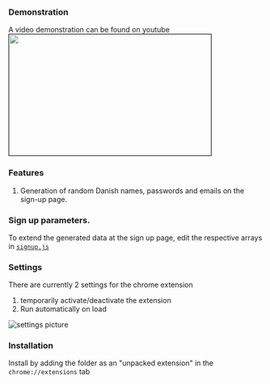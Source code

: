 ### Demonstration
A video demonstration can be found on youtube  
<a href="http://www.youtube.com/watch?feature=player_embedded&v=iZwKSeh7GR4
" target="_blank"><img src="http://img.youtube.com/vi/iZwKSeh7GR4/0.jpg" width="400" height="240" border="1" /></a>

### Features
1. Generation of random Danish names, passwords and emails on the sign-up page.

### Sign up parameters.
To extend the generated data at the sign up page, edit the respective arrays in [`signup.js`](scripts/signup.js)

### Settings
There are currently 2 settings for the chrome extension
  
1. temporarily activate/deactivate the extension
2. Run automatically on load

![settings picture](http://i.imgur.com/jm9uHBB.png)

### Installation
Install by adding the folder as an "unpacked extension" in the `chrome://extensions` tab